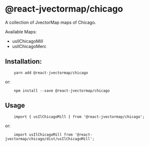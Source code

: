 # @react-jvectormap/chicago

A collection of JvectorMap maps of Chicago.

Available Maps:

- usIlChicagoMill
- usIlChicagoMerc

## Installation:

```
    yarn add @react-jvectormap/chicago
```

or:

```
    npm install --save @react-jvectormap/chicago
```

## Usage

```
    import { usIlChicagoMill } from '@react-jvectormap/chicago';
```

or:

```
    import usIlChicagoMill from '@react-jvectormap/chicago/dist/usIlChicagoMill';
```
